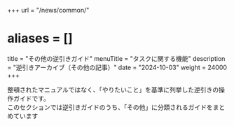 +++
url = "/news/common/"
# aliases = []
title = "その他の逆引きガイド"
menuTitle = "タスクに関する機能"
description = "逆引きアーカイブ（その他の記事）"
date = "2024-10-03"
weight = 24000
+++

整頓されたマニュアルではなく、「やりたいこと」を基準に列挙した逆引きの操作ガイドです。  
このセクションでは逆引きガイドのうち、「その他」に分類されるガイドをまとめています

